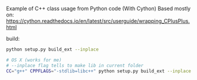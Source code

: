 
Example of C++ class usage from Python code (With Cython)
Based mostly on:
https://cython.readthedocs.io/en/latest/src/userguide/wrapping_CPlusPlus.html

build:
```bash
python setup.py build_ext --inplace

# OS X (works for me)
# --inplace flag tells to make lib in current folder
CC="g++" CPPFLAGS="-stdlib=libc++" python setup.py build_ext --inplace
```

